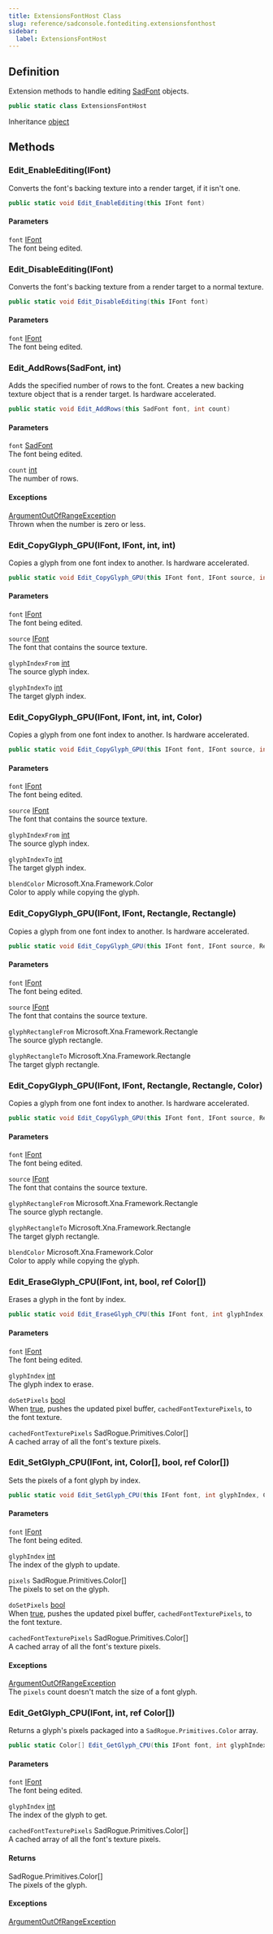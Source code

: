 ```yaml
---
title: ExtensionsFontHost Class
slug: reference/sadconsole.fontediting.extensionsfonthost
sidebar:
  label: ExtensionsFontHost
---
```

## Definition

Extension methods to handle editing [SadFont](../sadconsole.sadfont/) objects.

```csharp title="C#"
public static class ExtensionsFontHost
```

Inheritance [object](https://learn.microsoft.com/dotnet/api/system.object/)

## Methods

### Edit_EnableEditing(IFont)

Converts the font's backing texture into a render target, if it isn't one.

```csharp title="C#"
public static void Edit_EnableEditing(this IFont font)
```

#### Parameters

`font` [IFont](../sadconsole.ifont/)  
The font being edited.


### Edit_DisableEditing(IFont)

Converts the font's backing texture from a render target to a normal texture.

```csharp title="C#"
public static void Edit_DisableEditing(this IFont font)
```

#### Parameters

`font` [IFont](../sadconsole.ifont/)  
The font being edited.


### Edit_AddRows(SadFont, int)

Adds the specified number of rows to the font. Creates a new backing texture object that is a render target. Is hardware accelerated.

```csharp title="C#"
public static void Edit_AddRows(this SadFont font, int count)
```

#### Parameters

`font` [SadFont](../sadconsole.sadfont/)  
The font being edited.

`count` [int](https://learn.microsoft.com/dotnet/api/system.int32/)  
The number of rows.

#### Exceptions

[ArgumentOutOfRangeException](https://learn.microsoft.com/dotnet/api/system.argumentoutofrangeexception/)  
Thrown when the number is zero or less.


### Edit_CopyGlyph_GPU(IFont, IFont, int, int)

Copies a glyph from one font index to another. Is hardware accelerated.

```csharp title="C#"
public static void Edit_CopyGlyph_GPU(this IFont font, IFont source, int glyphIndexFrom, int glyphIndexTo)
```

#### Parameters

`font` [IFont](../sadconsole.ifont/)  
The font being edited.

`source` [IFont](../sadconsole.ifont/)  
The font that contains the source texture.

`glyphIndexFrom` [int](https://learn.microsoft.com/dotnet/api/system.int32/)  
The source glyph index.

`glyphIndexTo` [int](https://learn.microsoft.com/dotnet/api/system.int32/)  
The target glyph index.


### Edit_CopyGlyph_GPU(IFont, IFont, int, int, Color)

Copies a glyph from one font index to another. Is hardware accelerated.

```csharp title="C#"
public static void Edit_CopyGlyph_GPU(this IFont font, IFont source, int glyphIndexFrom, int glyphIndexTo, Color blendColor)
```

#### Parameters

`font` [IFont](../sadconsole.ifont/)  
The font being edited.

`source` [IFont](../sadconsole.ifont/)  
The font that contains the source texture.

`glyphIndexFrom` [int](https://learn.microsoft.com/dotnet/api/system.int32/)  
The source glyph index.

`glyphIndexTo` [int](https://learn.microsoft.com/dotnet/api/system.int32/)  
The target glyph index.

`blendColor` Microsoft.Xna.Framework.Color  
Color to apply while copying the glyph.


### Edit_CopyGlyph_GPU(IFont, IFont, Rectangle, Rectangle)

Copies a glyph from one font index to another.  Is hardware accelerated.

```csharp title="C#"
public static void Edit_CopyGlyph_GPU(this IFont font, IFont source, Rectangle glyphRectangleFrom, Rectangle glyphRectangleTo)
```

#### Parameters

`font` [IFont](../sadconsole.ifont/)  
The font being edited.

`source` [IFont](../sadconsole.ifont/)  
The font that contains the source texture.

`glyphRectangleFrom` Microsoft.Xna.Framework.Rectangle  
The source glyph rectangle.

`glyphRectangleTo` Microsoft.Xna.Framework.Rectangle  
The target glyph rectangle.


### Edit_CopyGlyph_GPU(IFont, IFont, Rectangle, Rectangle, Color)

Copies a glyph from one font index to another. Is hardware accelerated.

```csharp title="C#"
public static void Edit_CopyGlyph_GPU(this IFont font, IFont source, Rectangle glyphRectangleFrom, Rectangle glyphRectangleTo, Color blendColor)
```

#### Parameters

`font` [IFont](../sadconsole.ifont/)  
The font being edited.

`source` [IFont](../sadconsole.ifont/)  
The font that contains the source texture.

`glyphRectangleFrom` Microsoft.Xna.Framework.Rectangle  
The source glyph rectangle.

`glyphRectangleTo` Microsoft.Xna.Framework.Rectangle  
The target glyph rectangle.

`blendColor` Microsoft.Xna.Framework.Color  
Color to apply while copying the glyph.


### Edit_EraseGlyph_CPU(IFont, int, bool, ref Color[])

Erases a glyph in the font by index.

```csharp title="C#"
public static void Edit_EraseGlyph_CPU(this IFont font, int glyphIndex, bool doSetPixels, ref Color[] cachedFontTexturePixels)
```

#### Parameters

`font` [IFont](../sadconsole.ifont/)  
The font being edited.

`glyphIndex` [int](https://learn.microsoft.com/dotnet/api/system.int32/)  
The glyph index to erase.

`doSetPixels` [bool](https://learn.microsoft.com/dotnet/api/system.boolean/)  
When <a href="https://learn.microsoft.com/dotnet/csharp/language-reference/builtin-types/bool">true</a>, pushes the updated pixel buffer, <code class="paramref">cachedFontTexturePixels</code>, to the font texture.

`cachedFontTexturePixels` SadRogue.Primitives.Color[]  
A cached array of all the font's texture pixels.


### Edit_SetGlyph_CPU(IFont, int, Color[], bool, ref Color[])

Sets the pixels of a font glyph by index.

```csharp title="C#"
public static void Edit_SetGlyph_CPU(this IFont font, int glyphIndex, Color[] pixels, bool doSetPixels, ref Color[] cachedFontTexturePixels)
```

#### Parameters

`font` [IFont](../sadconsole.ifont/)  
The font being edited.

`glyphIndex` [int](https://learn.microsoft.com/dotnet/api/system.int32/)  
The index of the glyph to update.

`pixels` SadRogue.Primitives.Color[]  
The pixels to set on the glyph.

`doSetPixels` [bool](https://learn.microsoft.com/dotnet/api/system.boolean/)  
When <a href="https://learn.microsoft.com/dotnet/csharp/language-reference/builtin-types/bool">true</a>, pushes the updated pixel buffer, <code class="paramref">cachedFontTexturePixels</code>, to the font texture.

`cachedFontTexturePixels` SadRogue.Primitives.Color[]  
A cached array of all the font's texture pixels.

#### Exceptions

[ArgumentOutOfRangeException](https://learn.microsoft.com/dotnet/api/system.argumentoutofrangeexception/)  
The `pixels` count doesn't match the size of a font glyph.


### Edit_GetGlyph_CPU(IFont, int, ref Color[])

Returns a glyph's pixels packaged into a `SadRogue.Primitives.Color` array.

```csharp title="C#"
public static Color[] Edit_GetGlyph_CPU(this IFont font, int glyphIndex, ref Color[] cachedFontTexturePixels)
```

#### Parameters

`font` [IFont](../sadconsole.ifont/)  
The font being edited.

`glyphIndex` [int](https://learn.microsoft.com/dotnet/api/system.int32/)  
The index of the glyph to get.

`cachedFontTexturePixels` SadRogue.Primitives.Color[]  
A cached array of all the font's texture pixels.

#### Returns

SadRogue.Primitives.Color[]  
The pixels of the glyph.
#### Exceptions

[ArgumentOutOfRangeException](https://learn.microsoft.com/dotnet/api/system.argumentoutofrangeexception/)